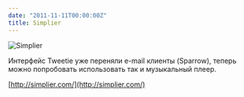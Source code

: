 ```yaml
---
date: "2011-11-11T00:00:00Z"
title: Simplier
---
```


![Simplier](/img/posts/simplier.png)

Интерфейс Tweetie уже переняли e-mail клиенты (Sparrow), теперь можно попробовать использовать так и музыкальный плеер.

[http://simplier.com/](http://simplier.com/)